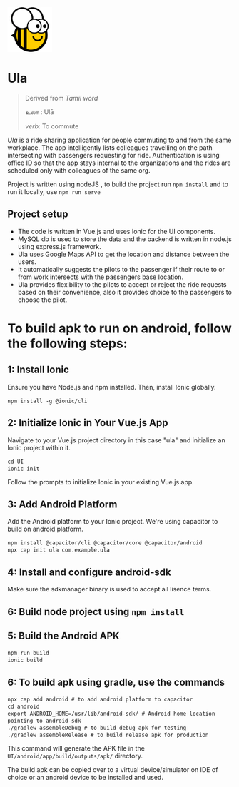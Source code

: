 <img src="ula.png" alt="Ula" width="100">

# Ula

> Derived from *Tamil word*
>
> உலா : Ulā
> 
> *verb*: To commute

*Ula* is a ride sharing application for people commuting to and from the same workplace.
The app intelligently lists colleagues travelling on the path intersecting with passengers requesting for ride.
Authentication is using office ID so that the app stays internal to the organizations and the rides are scheduled only with colleagues of the same org.

Project is written using nodeJS , to build the project run `npm install` and to run it locally, use `npm run serve`

## Project setup

- The code is written in Vue.js and uses Ionic for the UI components. 
- MySQL db is used to store the data and the backend is written in node.js using express.js framework.
- Ula uses Google Maps API to get the location and distance between the users.
- It automatically suggests the pilots to the passenger if their route to or from work intersects with the passengers base location.
- Ula provides flexibility to the pilots to accept or reject the ride requests based on their convenience, also it provides choice to the passengers to choose the pilot.

# To build apk to run on android, follow the following steps:
## 1: Install Ionic
Ensure you have Node.js and npm installed. Then, install Ionic globally.

```
npm install -g @ionic/cli
```

## 2: Initialize Ionic in Your Vue.js App
Navigate to your Vue.js project directory in this case "ula" and initialize an Ionic project within it.

```
cd UI
ionic init
```

Follow the prompts to initialize Ionic in your existing Vue.js app.

## 3: Add Android Platform
Add the Android platform to your Ionic project. We're using capacitor to build on android platform.

```
npm install @capacitor/cli @capacitor/core @capacitor/android
npx cap init ula com.example.ula
```

## 4: Install and configure android-sdk
Make sure the sdkmanager binary is used to accept all lisence terms.

## 6: Build node project using `npm install`

## 5: Build the Android APK

```
npm run build
ionic build
```

## 6: To build apk using gradle, use the commands

```
npx cap add android # to add android platform to capacitor
cd android
export ANDROID_HOME=/usr/lib/android-sdk/ # Android home location pointing to android-sdk
./gradlew assembleDebug # to build debug apk for testing
./gradlew assembleRelease # to build release apk for production
```
This command will generate the APK file in the `UI/android/app/build/outputs/apk/` directory.

The build apk can be copied over to a virtual device/simulator on IDE of choice or an android device to be installed and used. 

